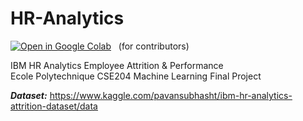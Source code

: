 # HR-Analytics

[![Open in Google Colab](https://colab.research.google.com/assets/colab-badge.svg)](https://colab.research.google.com/drive/1tzPb8ajfOgwBhdCcM28ylGCHoQ6ioN0c) &nbsp; (for contributors)


IBM HR Analytics Employee Attrition &amp; Performance <br>
Ecole Polytechnique CSE204 Machine Learning Final Project

***Dataset:*** https://www.kaggle.com/pavansubhasht/ibm-hr-analytics-attrition-dataset/data
